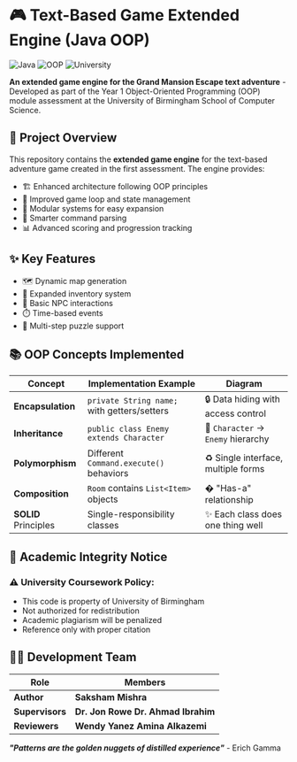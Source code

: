 # 🎮 Text-Based Game Extended Engine (Java OOP)

![Java](https://img.shields.io/badge/Java-17-blue?logo=java)
![OOP](https://img.shields.io/badge/Object_Oriented-Programming-success)
![University](https://img.shields.io/badge/University_of_Birmingham-CS_Year_1-important)

**An extended game engine for the Grand Mansion Escape text adventure** - Developed as part of the Year 1 Object-Oriented Programming (OOP) module assessment at the University of Birmingham School of Computer Science.

## 🚀 Project Overview

This repository contains the **extended game engine** for the text-based adventure game created in the first assessment. The engine provides:

- 🏗️ Enhanced architecture following OOP principles
- 🔄 Improved game loop and state management
- 🧩 Modular systems for easy expansion
- 🧠 Smarter command parsing
- 📊 Advanced scoring and progression tracking

## ✨ Key Features

- 🗺️ Dynamic map generation
- 🧰 Expanded inventory system
- 🤖 Basic NPC interactions
- ⏱️ Time-based events
- 🔐 Multi-step puzzle support

## 📚 OOP Concepts Implemented

| Concept         | Implementation Example                  | Diagram                      |
|-----------------|-----------------------------------------|------------------------------|
| **Encapsulation** | `private String name;` with getters/setters | 🔒 Data hiding with access control |
| **Inheritance**  | `public class Enemy extends Character` | 🧬 `Character` → `Enemy` hierarchy |
| **Polymorphism** | Different `Command.execute()` behaviors | ♻️ Single interface, multiple forms |
| **Composition**  | `Room` contains `List<Item>` objects    | � "Has-a" relationship |
| **SOLID** Principles | Single-responsibility classes       | ✨ Each class does one thing well |


## 📜 Academic Integrity Notice
### ⚠️ University Coursework Policy:

- This code is property of University of Birmingham
- Not authorized for redistribution
- Academic plagiarism will be penalized
- Reference only with proper citation


## 👨‍💻 Development Team
| Role |	Members |
|------|----------|
| **Author** | **Saksham Mishra** |
| **Supervisors** | **Dr. Jon Rowe** **Dr. Ahmad Ibrahim**|
| **Reviewers** |	**Wendy Yanez** **Amina Alkazemi** |



**_"Patterns are the golden nuggets of distilled experience"_** - Erich Gamma

